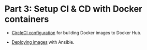 Part 3: Setup CI & CD with Docker containers
============================================

* [CircleCI configuration](https://github.com/alexryabtsev/django-polls-app/blob/master/docs/ci_config.md) for building Docker images to Docker Hub.

* [Deploying images](https://github.com/alexryabtsev/django-polls-app/blob/master/docs/ansible.md) with Ansible.
